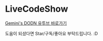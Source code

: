 # LiveCodeShow

[Gemini's DODN 유투브 바로가기](https://www.youtube.com/channel/UCDh8zEDofOcrOMAOnSVL9Tg)

도움이 되셨다면 Star/구독/좋아요 부탁드립니다. :D